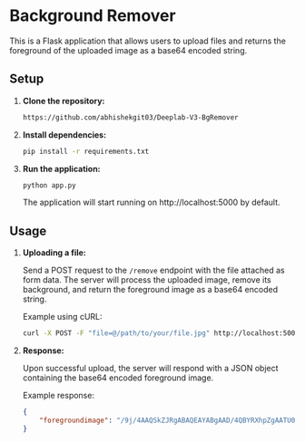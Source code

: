 # Background Remover

This is a Flask application that allows users to upload files and returns the foreground of the uploaded image as a base64 encoded string.

## Setup

1. **Clone the repository:**

    ```bash
   https://github.com/abhishekgit03/Deeplab-V3-BgRemover
    ```

2. **Install dependencies:**

    ```bash
    pip install -r requirements.txt
    ```

4. **Run the application:**

    ```bash
    python app.py
    ```

    The application will start running on http://localhost:5000 by default.

## Usage

1. **Uploading a file:**

    Send a POST request to the `/remove` endpoint with the file attached as form data. The server will process the uploaded image, remove its background, and return the foreground image as a base64 encoded string.

    Example using cURL:
    ```bash
    curl -X POST -F "file=@/path/to/your/file.jpg" http://localhost:5000/upload
    ```

2. **Response:**

    Upon successful upload, the server will respond with a JSON object containing the base64 encoded foreground image.

    Example response:
    ```json
    {
        "foregroundimage": "/9j/4AAQSkZJRgABAQEAYABgAAD/4QBYRXhpZgAATU0AKgAAAAgAA..."
    }
    ```

